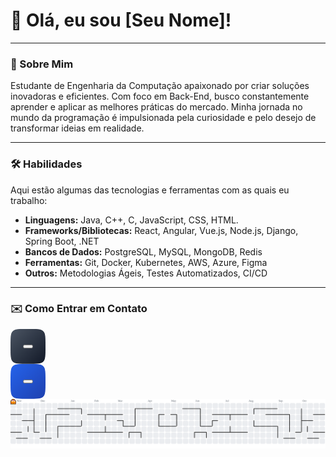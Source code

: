 # 👋 Olá, eu sou [Seu Nome]!

---

### 🚀 Sobre Mim

Estudante de Engenharia da Computação apaixonado por criar soluções inovadoras e eficientes. Com foco em Back-End, busco constantemente aprender e aplicar as melhores práticas do mercado. Minha jornada no mundo da programação é impulsionada pela curiosidade e pelo desejo de transformar ideias em realidade.

---

### 🛠️ Habilidades

Aqui estão algumas das tecnologias e ferramentas com as quais eu trabalho:

* **Linguagens:** Java, C++, C, JavaScript, CSS, HTML.
* **Frameworks/Bibliotecas:** React, Angular, Vue.js, Node.js, Django, Spring Boot, .NET
* **Bancos de Dados:** PostgreSQL, MySQL, MongoDB, Redis
* **Ferramentas:** Git, Docker, Kubernetes, AWS, Azure, Figma
* **Outros:** Metodologias Ágeis, Testes Automatizados, CI/CD


---

### ✉️ Como Entrar em Contato



<!-- SVG de clip-path -->
<svg width="0" height="0" style="position: absolute;">
  <defs>
    <clipPath id="squircleClip" clipPathUnits="objectBoundingBox">
      <path d="M 0,0.5 C 0,0 0,0 0.5,0 S 1,0 1,0.5 1,1 0.5,1 0,1 0,0.5"></path>
    </clipPath>
  </defs>
</svg>

<!-- Container dos ícones -->
<div href="https://github.com/uhefwhubeuf/uhefwhubeuf# style="display: flex; gap: 16px; padding: 10px; background: rgba(0,0,0,0.1); border-radius: 12px;">
  <!-- Ícone 1 -->
  <div class="icon github" style="clip-path: url(#squircleClip); width: 56px; height: 56px; background: linear-gradient(to bottom right, #4b5563, #111827); display: flex; align-items: center; justify-content: center; border-radius: 12px; transition: 0.3s; cursor: pointer;" onmouseover="this.style.transform='scale(1.1) translateY(-8px)'" onmouseout="this.style.transform='scale(1) translateY(0)'">
    <button viewBox="0 0 24 24" fill="white" width="32" height="32">
      <path d="M12 0c-6.6 0-12 5.4-12 12 0 5.3 3.4 9.8 8.2 11.4.6.1.8-.3.8-.6v-2.2c-3.3.7-4-1.4-4-1.4-.5-1.4-1.3-1.8-1.3-1.8-1.1-.7.1-.7.1-.7 1.2.1 1.8 1.2 1.8 1.2 1.1 1.8 2.8 1.3 3.5 1 .1-.8.4-1.3.8-1.6-2.7-.3-5.5-1.3-5.5-5.9 0-1.3.5-2.4 1.2-3.2-.1-.3-.5-1.5.1-3.2 0 0 1-.3 3.3 1.2 1-.3 2-.4 3-.4s2 .1 3 .4c2.3-1.6 3.3-1.2 3.3-1.2.7 1.6.2 2.9.1 3.2.8.8 1.2 1.9 1.2 3.2 0 4.6-2.8 5.6-5.5 5.9.4.4.8 1.1.8 2.2v3.3c0 .3.2.7.8.6 4.8-1.6 8.2-6.1 8.2-11.4 0-6.6-5.4-12-12-12z"/>
    </button>
  </div>

  <!-- Ícone 2 -->
  <div href = "https://www.linkedin.com/in/henrique-de-avila-bento-02532b352/" class="icon linkedin" style="clip-path: url(#squircleClip); width: 56px; height: 56px; background: linear-gradient(to bottom right, #2563eb, #1e40af); display: flex; align-items: center; justify-content: center; border-radius: 12px; transition: 0.3s; cursor: pointer;" onmouseover="this.style.transform='scale(1.1) translateY(-8px)'" onmouseout="this.style.transform='scale(1) translateY(0)'">
    <button viewBox="0 0 24 24" fill="white" width="32" height="32">
      <path d="M20.4 20.5h-3.6v-5.6c0-1.3-.03-3-1.85-3s-2.13 1.4-2.13 2.9v5.7h-3.56v-11.5h3.41v1.6h.05c.48-.9 1.64-1.85 3.37-1.85 3.6 0 4.27 2.37 4.27 5.45v6.28zM5.34 7.43c-1.14 0-2.06-.93-2.06-2.07s.92-2.06 2.06-2.06 2.06.92 2.06 2.06-.93 2.07-2.06 2.07zm1.78 13.02h-3.56v-11.5h3.56v11.5z"/>
    </button>
  </div>
</div>

<picture>
    <source media="(prefers-color-scheme: dark)" srcset="https://raw.githubusercontent.com/zeneiltongpdev/zeneiltongpdev/output/pacman-contribution-graph-dark.svg">
    <source media="(prefers-color-scheme: light)" srcset="https://raw.githubusercontent.com/zeneiltongpdev/zeneiltongpdev/output/pacman-contribution-graph.svg">
    <img alt="pacman contribution graph" src="https://raw.githubusercontent.com/zeneiltongpdev/zeneiltongpdev/output/pacman-contribution-graph.svg" style="visibility:visible;max-width:100%;">
  </picture>


